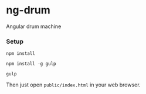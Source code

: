 ng-drum
=======

Angular drum machine

### Setup

`npm install`


`npm install -g gulp`


`gulp`


Then just open `public/index.html` in your web browser.